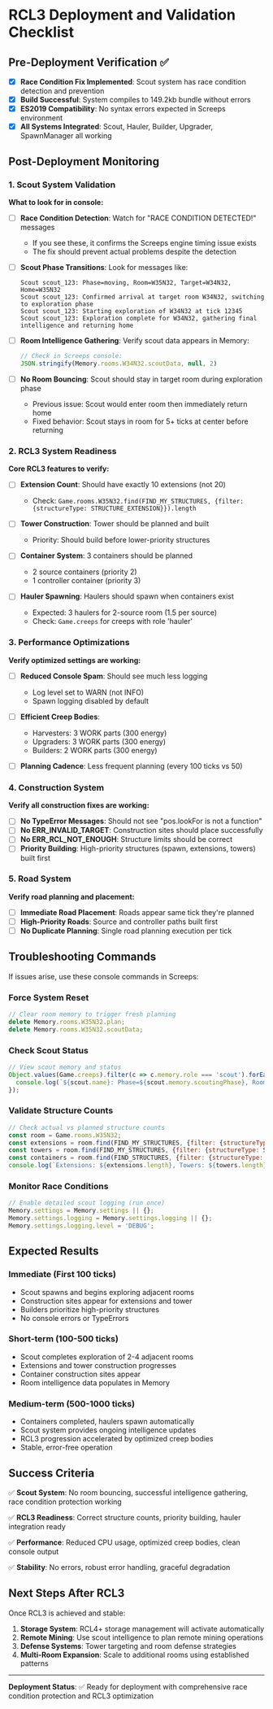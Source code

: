 # RCL3 Deployment and Validation Checklist

## Pre-Deployment Verification ✅

- [x] **Race Condition Fix Implemented**: Scout system has race condition detection and prevention
- [x] **Build Successful**: System compiles to 149.2kb bundle without errors
- [x] **ES2019 Compatibility**: No syntax errors expected in Screeps environment
- [x] **All Systems Integrated**: Scout, Hauler, Builder, Upgrader, SpawnManager all working

## Post-Deployment Monitoring

### 1. Scout System Validation
**What to look for in console:**

- [ ] **Race Condition Detection**: Watch for "RACE CONDITION DETECTED!" messages
  - If you see these, it confirms the Screeps engine timing issue exists
  - The fix should prevent actual problems despite the detection

- [ ] **Scout Phase Transitions**: Look for messages like:
  ```
  Scout scout_123: Phase=moving, Room=W35N32, Target=W34N32, Home=W35N32
  Scout scout_123: Confirmed arrival at target room W34N32, switching to exploration phase
  Scout scout_123: Starting exploration of W34N32 at tick 12345
  Scout scout_123: Exploration complete for W34N32, gathering final intelligence and returning home
  ```

- [ ] **Room Intelligence Gathering**: Verify scout data appears in Memory:
  ```javascript
  // Check in Screeps console:
  JSON.stringify(Memory.rooms.W34N32.scoutData, null, 2)
  ```

- [ ] **No Room Bouncing**: Scout should stay in target room during exploration phase
  - Previous issue: Scout would enter room then immediately return home
  - Fixed behavior: Scout stays in room for 5+ ticks at center before returning

### 2. RCL3 System Readiness
**Core RCL3 features to verify:**

- [ ] **Extension Count**: Should have exactly 10 extensions (not 20)
  - Check: `Game.rooms.W35N32.find(FIND_MY_STRUCTURES, {filter: {structureType: STRUCTURE_EXTENSION}}).length`

- [ ] **Tower Construction**: Tower should be planned and built
  - Priority: Should build before lower-priority structures

- [ ] **Container System**: 3 containers should be planned
  - 2 source containers (priority 2)
  - 1 controller container (priority 3)

- [ ] **Hauler Spawning**: Haulers should spawn when containers exist
  - Expected: 3 haulers for 2-source room (1.5 per source)
  - Check: `Game.creeps` for creeps with role 'hauler'

### 3. Performance Optimizations
**Verify optimized settings are working:**

- [ ] **Reduced Console Spam**: Should see much less logging
  - Log level set to WARN (not INFO)
  - Spawn logging disabled by default

- [ ] **Efficient Creep Bodies**: 
  - Harvesters: 3 WORK parts (300 energy)
  - Upgraders: 3 WORK parts (300 energy)  
  - Builders: 2 WORK parts (300 energy)

- [ ] **Planning Cadence**: Less frequent planning (every 100 ticks vs 50)

### 4. Construction System
**Verify all construction fixes are working:**

- [ ] **No TypeError Messages**: Should not see "pos.lookFor is not a function"
- [ ] **No ERR_INVALID_TARGET**: Construction sites should place successfully
- [ ] **No ERR_RCL_NOT_ENOUGH**: Structure limits should be correct
- [ ] **Priority Building**: High-priority structures (spawn, extensions, towers) built first

### 5. Road System
**Verify road planning and placement:**

- [ ] **Immediate Road Placement**: Roads appear same tick they're planned
- [ ] **High-Priority Roads**: Source and controller paths built first
- [ ] **No Duplicate Planning**: Single road planning execution per tick

## Troubleshooting Commands

If issues arise, use these console commands in Screeps:

### Force System Reset
```javascript
// Clear room memory to trigger fresh planning
delete Memory.rooms.W35N32.plan;
delete Memory.rooms.W35N32.scoutData;
```

### Check Scout Status
```javascript
// View scout memory and status
Object.values(Game.creeps).filter(c => c.memory.role === 'scout').forEach(scout => {
  console.log(`${scout.name}: Phase=${scout.memory.scoutingPhase}, Room=${scout.room.name}, Target=${scout.memory.targetRoom}`);
});
```

### Validate Structure Counts
```javascript
// Check actual vs planned structure counts
const room = Game.rooms.W35N32;
const extensions = room.find(FIND_MY_STRUCTURES, {filter: {structureType: STRUCTURE_EXTENSION}});
const towers = room.find(FIND_MY_STRUCTURES, {filter: {structureType: STRUCTURE_TOWER}});
const containers = room.find(FIND_STRUCTURES, {filter: {structureType: STRUCTURE_CONTAINER}});
console.log(`Extensions: ${extensions.length}, Towers: ${towers.length}, Containers: ${containers.length}`);
```

### Monitor Race Conditions
```javascript
// Enable detailed scout logging (run once)
Memory.settings = Memory.settings || {};
Memory.settings.logging = Memory.settings.logging || {};
Memory.settings.logging.level = 'DEBUG';
```

## Expected Results

### Immediate (First 100 ticks)
- Scout spawns and begins exploring adjacent rooms
- Construction sites appear for extensions and tower
- Builders prioritize high-priority structures
- No console errors or TypeErrors

### Short-term (100-500 ticks)
- Scout completes exploration of 2-4 adjacent rooms
- Extensions and tower construction progresses
- Container construction sites appear
- Room intelligence data populates in Memory

### Medium-term (500-1000 ticks)
- Containers completed, haulers spawn automatically
- Scout system provides ongoing intelligence updates
- RCL3 progression accelerated by optimized creep bodies
- Stable, error-free operation

## Success Criteria

✅ **Scout System**: No room bouncing, successful intelligence gathering, race condition protection working

✅ **RCL3 Readiness**: Correct structure counts, priority building, hauler integration ready

✅ **Performance**: Reduced CPU usage, optimized creep bodies, clean console output

✅ **Stability**: No errors, robust error handling, graceful degradation

## Next Steps After RCL3

Once RCL3 is achieved and stable:
1. **Storage System**: RCL4+ storage management will activate automatically
2. **Remote Mining**: Use scout intelligence to plan remote mining operations  
3. **Defense Systems**: Tower targeting and room defense strategies
4. **Multi-Room Expansion**: Scale to additional rooms using established patterns

---

**Deployment Status**: ✅ Ready for deployment with comprehensive race condition protection and RCL3 optimization
